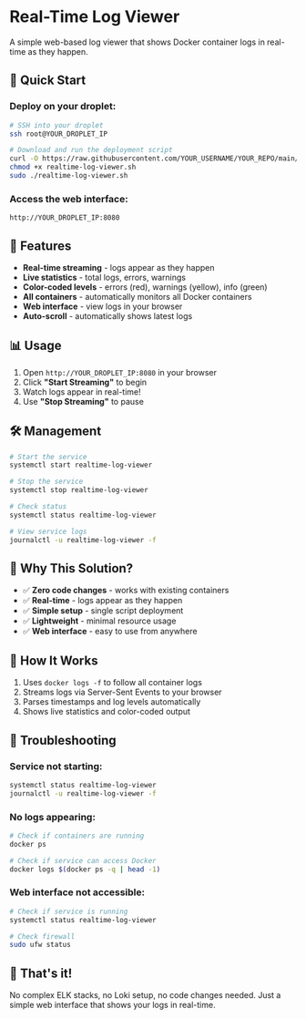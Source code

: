 # Real-Time Log Viewer

A simple web-based log viewer that shows Docker container logs in real-time as they happen.

## 🚀 Quick Start

### Deploy on your droplet:

```bash
# SSH into your droplet
ssh root@YOUR_DROPLET_IP

# Download and run the deployment script
curl -O https://raw.githubusercontent.com/YOUR_USERNAME/YOUR_REPO/main/realtime-log-viewer.sh
chmod +x realtime-log-viewer.sh
sudo ./realtime-log-viewer.sh
```

### Access the web interface:

```
http://YOUR_DROPLET_IP:8080
```

## 🔴 Features

- **Real-time streaming** - logs appear as they happen
- **Live statistics** - total logs, errors, warnings
- **Color-coded levels** - errors (red), warnings (yellow), info (green)
- **All containers** - automatically monitors all Docker containers
- **Web interface** - view logs in your browser
- **Auto-scroll** - automatically shows latest logs

## 📊 Usage

1. Open `http://YOUR_DROPLET_IP:8080` in your browser
2. Click **"Start Streaming"** to begin
3. Watch logs appear in real-time!
4. Use **"Stop Streaming"** to pause

## 🛠️ Management

```bash
# Start the service
systemctl start realtime-log-viewer

# Stop the service
systemctl stop realtime-log-viewer

# Check status
systemctl status realtime-log-viewer

# View service logs
journalctl -u realtime-log-viewer -f
```

## 🎯 Why This Solution?

- ✅ **Zero code changes** - works with existing containers
- ✅ **Real-time** - logs appear as they happen
- ✅ **Simple setup** - single script deployment
- ✅ **Lightweight** - minimal resource usage
- ✅ **Web interface** - easy to use from anywhere

## 🔧 How It Works

1. Uses `docker logs -f` to follow all container logs
2. Streams logs via Server-Sent Events to your browser
3. Parses timestamps and log levels automatically
4. Shows live statistics and color-coded output

## 📝 Troubleshooting

### Service not starting:
```bash
systemctl status realtime-log-viewer
journalctl -u realtime-log-viewer -f
```

### No logs appearing:
```bash
# Check if containers are running
docker ps

# Check if service can access Docker
docker logs $(docker ps -q | head -1)
```

### Web interface not accessible:
```bash
# Check if service is running
systemctl status realtime-log-viewer

# Check firewall
sudo ufw status
```

## 🎉 That's it!

No complex ELK stacks, no Loki setup, no code changes needed. Just a simple web interface that shows your logs in real-time. 